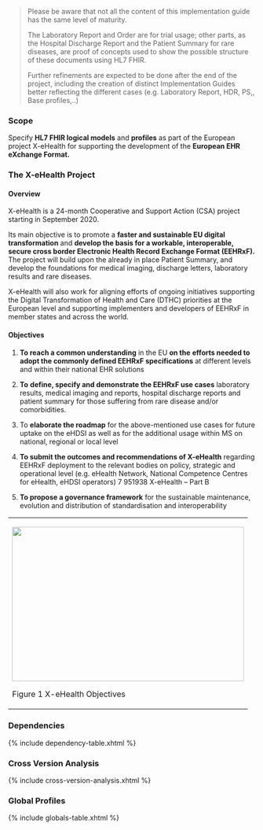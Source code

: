 <blockquote class="stu-note">
  <p>Please be aware that not all the content of this implementation guide has the same level of maturity.</p>
  <p>The Laboratory Report and Order are for trial usage; other parts, as the Hospital Discharge Report and the Patient Summary for rare diseases, are proof of concepts used to show the possible structure of these documents using HL7 FHIR.</p>
  <p>Further refinements are expected to be done after the end of the project, including the creation of distinct Implementation Guides better reflecting the different cases (e.g. Laboratory Report, HDR, PS,, Base profiles,..)</p>  
</blockquote>


### Scope

Specify **HL7 FHIR logical models** and **profiles** as part of the European project X-eHealth for supporting the development of the **European EHR eXchange Format.**

### The X-eHealth Project

#### Overview 

X-eHealth is a 24-month Cooperative and Support Action (CSA) project
starting in September 2020.

Its main objective is to promote a **faster and sustainable EU digital
transformation** and **develop the basis for a workable, interoperable,
secure cross border Electronic Health Record Exchange Format (EEHRxF).**
The project will build upon the already in place Patient Summary, and
develop the foundations for medical imaging, discharge letters,
laboratory results and rare diseases.

X-eHealth will also work for aligning efforts of ongoing initiatives
supporting the Digital Transformation of Health and Care (DTHC)
priorities at the European level and supporting implementers and
developers of EEHRxF in member states and across the world.

#### Objectives

1.  **To reach a common understanding** in the EU **on the** **efforts
    needed to adopt the commonly defined EEHRxF specifications** at
    different levels and within their nationaI EHR solutions

2.  **To** **define, specify and demonstrate the EEHRxF use cases**
    laboratory results, medical imaging and reports, hospital discharge
    reports and patient summary for those suffering from rare disease
    and/or comorbidities.

3.  To **elaborate the roadmap** for the above-mentioned use cases for
    future uptake on the eHDSI as well as for the additional usage
    within MS on national, regional or local level

4.  **To submit the outcomes and recommendations of X-eHealth**
    regarding EEHRxF deployment to the relevant bodies on policy,
    strategic and operational level (e.g. eHealth Network, National
    Competence Centres for eHealth, eHDSI operators) 7 951938 X-eHealth
    – Part B

5.  **To propose a governance framework** for the sustainable
    maintenance, evolution and distribution of standardisation and
    interoperability

<table>
<tbody>
<tr class="odd">
<td><p><img src="home-1.png" style="width:4.92126in;height:3.27943in" /></p>
<p>Figure 1 X-eHealth Objectives</p></td>
</tr>
</tbody>
</table>

### Dependencies

{% include dependency-table.xhtml %}

### Cross Version Analysis

{% include cross-version-analysis.xhtml %}

### Global Profiles

{% include globals-table.xhtml %}

<!-- ### Authors and Contributors -->

<!-- <table>
<thead>
<tr class="header">
<th>Roles</th>
<th>Name</th>
<th>Organization</th>
<th>Contact</th>
</tr>
</thead>
<tbody>
<tr class="odd">
<td>Autore</td>
<td>Giorgio Cangioli</td>
<td>HL7 Europe</td>
<td>giorgio.cangioli_at_gmail.com</td>
</tr>
<tr class="even">
<td></td>
<td></td>
<td></td>
<td></td>
</tr>
<tr class="odd">
<td>Contributor</td>
<td></td>
<td></td>
<td></td>
</tr>
<tr class="even">
<td>Contributor</td>
<td></td>
<td></td>
<td></td>
</tr>
</tbody>
</table> -->
